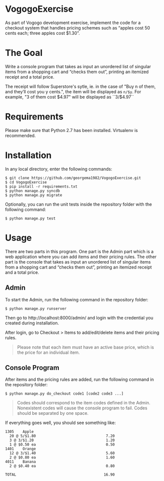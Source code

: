 VogogoExercise
==============

As part of Vogogo development exercise, implement the code for a checkout system that handles pricing  schemes such as “apples cost 50 cents each; three apples cost $1.30”.


The Goal
========

Write a console program that takes as input an unordered list of singular items from a shopping cart and “checks them out”, printing  an itemized receipt and a total price.

The receipt will follow Superstore's sytle, ie. in the case of "Buy n of them, and they’ll cost you y cents.", the item will be displayed as ``n/$y``. For example, "3 of them cost $4.97" will be displayed as ``3/$4.97``


Requirements
============

Please make sure that Python 2.7 has been installed. Virtualenv is recommended.

Installation
============

In any local directory, enter the following commands:

	$ git clone https://github.com/georgema1982/VogogoExercise.git
	$ cd VogogoExercise
	$ pip install -r requirements.txt
	$ python manage.py syncdb
	$ python manage.py migrate

Optionally, you can run the unit tests inside the repository folder with the following command:

    $ python manage.py test


Usage
=====

There are two parts in this program. One part is the Admin part which is a web application where you can add items and their pricing rules. The other part is the console that takes as input an unordered list of singular items from a shopping cart and “checks them out”, printing  an itemized receipt and a total price.


Admin
-----

To start the Admin, run the following command in the repository folder:

	$ python manage.py runserver

Then go to http://localhost:8000/admin/ and login with the credential you created during installation.

After login, go to Checkout > Items to add/edit/delete items and their pricing rules.

> Please note that each item must have an active base price, which is the price for an individual item.


Console Program
---------------

After items and the pricing rules are added, run the following command in the repository folder:

	$ python manage.py do_checkout code1 [code2 code3 ...]

> Codes should correspond to the item codes defined in the Admin. Nonexistent codes will cause the console program to fail. Codes should be separated by one space.

If everything goes well, you should see something like:

	1305    Apple
	  20 @ 5/$1.80                                7.20
	  3 @ 3/$1.20                                 1.20
	  1 @ $0.50 ea                                0.50
	1401    Orange
	  12 @ 3/$1.40                                5.60
	  2 @ $0.80 ea                                1.60
	4011    Banana
	  2 @ $0.40 ea                                0.80

	TOTAL                                        16.90
